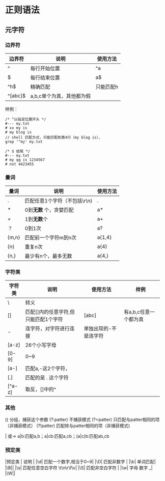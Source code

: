 # 正则语法

## 元字符

### 边界符

| 边界符  | 说明                      | 使用方法  |
| ------- | ------------------------- | --------- |
| ^       | 每行开始位置              | ^a        |
| $       | 每行结束位置              | a$        |
| ^h$     | 精确匹配                  | 只能匹配h |
| ^[abc]$ | a,b,c单个为真，其他都为假 |           |

样例：

``` shell
/* ^以指定位置开头 */ 
#--- my.txt
# xx my is
# my blog is
// shell 匹配方式，只能匹配到第4行（my blog is），
grep '^my' my.txt

/* $ 结尾 */
#--- my.txt
# my qq is 1234567
# not 4423455

```



### 量词

| 量词  | 说明                         | 使用方法 |
| ----- | ---------------------------- | -------- |
| .     | 匹配任意1个字符（不包括\r\n) | .        |
| *     | 0到**无数** 个，贪婪匹配     | a*       |
| +     | 1到**无数**个                | a+       |
| ？    | 0到1次                       | a?       |
| {m,n} | 匹配前一个字符m到n次         | a{1,4}   |
| {n}   | 重复n次                      | a{4}     |
| {n,}  | 最少有n个，最多无数          | a{4,}    |

### 字符类

| 字符类    | 说明                   | 使用方法        | 样例            |
| ------ | -------------------- | ----------- | ------------- |
| \\     | 转义                   |             |               |
| []     | 匹配[]内的任意字符,但只能匹配1个字符 | [abc]       | 有a,b,c任意一个都为真 |
| -      | 连字符，对字符进行连接          | 单独出现的-不是连字符 |               |
| [a-z]  | 26个小写字母              |             |               |
| [0-9]  | 0~9                  |             |               |
| [a-]   | 匹配a,-这2个字符，          |             |               |
| [.]    | 匹配的是 . 这个字符          |             |               |
| [^a-z] | 取反，[]中的^             |             |               |

### 其他

()  分组，捕获这个参数
(?:patter) 不捕获模式
(?=patter) 只匹配与patter相同的项（非捕获模式）
(?!patter) 匹配除与patter相同的项（非捕获模式)

| 或-> a|b:匹配a,b；a|cb:匹配a,cb；(a|c)b:匹配ab,cb

### 预定类

|预定类 | 说明 |
|\d| 匹配一个数字,相当于0~9|
|\D| 匹配非数字 |
|\b| 单词匹配|
|\B||
|\s| 匹配任意空白字符 \t\n\r\f\v|
|\S| 匹配非空白字符 |
|\w| 字母 数字 _|
|\W||